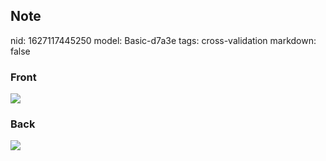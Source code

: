 ## Note
nid: 1627117445250
model: Basic-d7a3e
tags: cross-validation
markdown: false

### Front
<img src="paste-605429c31f5860e6bab3e1a3b9afe3b0c95f322f.jpg">

### Back
<img src="paste-32420b6f6fcf159bedd372d9319121cded2c6f73.jpg">
